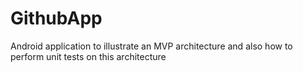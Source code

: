 # GithubApp
Android application to illustrate an MVP architecture and also how to perform unit tests on this architecture
